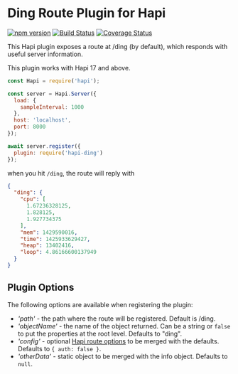 Ding Route Plugin for Hapi
==========================
[![npm version](https://badge.fury.io/js/hapi-ding.svg)](http://badge.fury.io/js/hapi-ding)
[![Build Status](https://travis-ci.org/dialexa/hapi-ding.svg)](https://travis-ci.org/dialexa/hapi-ding)
[![Coverage Status](https://coveralls.io/repos/dialexa/hapi-ding/badge.svg?branch=master)](https://coveralls.io/r/dialexa/hapi-ding?branch=master)

This Hapi plugin exposes a route at /ding (by default), which responds with useful server information.

This plugin works with Hapi 17 and above.

```javascript
const Hapi = require('hapi');

const server = Hapi.Server({
  load: {
    sampleInterval: 1000
  },
  host: 'localhost',
  port: 8000
});

await server.register({
  plugin: require('hapi-ding')
});
```

when you hit `/ding`, the route will reply with

```json
{
  "ding": {
    "cpu": [
      1.67236328125,
      1.828125,
      1.927734375
    ],
    "mem": 1429590016,
    "time": 1425933629427,
    "heap": 13402416,
    "loop": 4.86166600137949
  }
}
```

## Plugin Options
The following options are available when registering the plugin:
- _'path'_ - the path where the route will be registered.  Default is /ding.
- _'objectName'_ - the name of the object returned.  Can be a string or `false` to put the properties at the root level.  Defaults to "ding".
- _'config'_ - optional [Hapi route options](http://hapijs.com/api#route-options) to be merged with the defaults.  Defaults to `{ auth: false }`.
- _'otherData'_ - static object to be merged with the info object.  Defaults to `null`.
